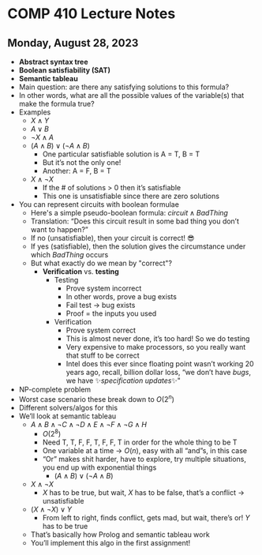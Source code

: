# COMP 410 Lecture Notes
## Monday, August 28, 2023
- **Abstract syntax tree**
- **Boolean satisfiability (SAT)**
- **Semantic tableau**
- Main question: are there any satisfying solutions to this formula?
- In other words, what are all the possible values of the variable(s) that make the formula true?
- Examples
    - $X \wedge Y$
    - $A \vee B$
    - $\neg X \wedge A$
    - $(A \wedge B) \vee (\neg A \wedge B)$
        - One particular satisfiable solution is A = T, B = T
        - But it’s not the only one!
        - Another: A = F, B = T
    - $X \wedge \neg X$
        - If the # of solutions > 0 then it’s satisfiable
        - This one is unsatisfiable since there are zero solutions
- You can represent circuits with boolean formulae
    - Here's a simple pseudo-boolean formula: $circuit \wedge BadThing$
    - Translation: “Does this circuit result in some bad thing you don’t want to happen?”
    - If no (unsatisfiable), then your circuit is correct! :sunglasses:
    - If yes (satisfiable), then the solution gives the circumstance under which $BadThing$ occurs
    - But what exactly do we mean by "correct"?
        - **Verification** vs. **testing**
            - Testing
                - Prove system incorrect
                - In other words, prove a bug exists
                - Fail test &rarr; bug exists
                - Proof = the inputs you used
            - Verification
                - Prove system correct
                - This is almost never done, it’s too hard! So we do testing
                - Very expensive to make processors, so you really want that stuff to be correct
                - Intel does this ever since floating point wasn’t working 20 years ago, recall, billion dollar loss, “we don’t have _bugs_, we have :sparkles:_specification updates_:sparkles:"
- NP-complete problem
- Worst case scenario these break down to $O(2^n)$
- Different solvers/algos for this
- We’ll look at semantic tableau
    - $A \wedge B \wedge \neg C \wedge \neg D \wedge E \wedge \neg F \wedge \neg G \wedge H$
        - $O(2^8)$
        - Need T, T, F, F, T, F, F, T in order for the whole thing to be T
        - One variable at a time &rarr; $O(n)$, easy with all “and”s, in this case
        - “Or” makes shit harder, have to explore, try multiple situations, you end up with exponential things
            - $(A \wedge B) \vee (\neg A \wedge B)$
    - $X \wedge \neg X$
        - $X$ has to be true, but wait, $X$ has to be false, that’s a conflict -> unsatisfiable
    - $(X \wedge \neg X) \vee Y$
        - From left to right, finds conflict, gets mad, but wait, there’s or! $Y$ has to be true
    - That’s basically how Prolog and semantic tableau work
    - You’ll implement this algo in the first assignment!



